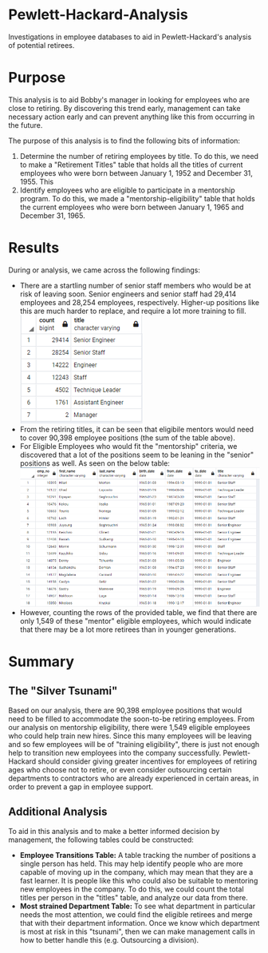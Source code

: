 # Pewlett-Hackard-Analysis
Investigations in employee databases to aid in Pewlett-Hackard's analysis of potential retirees.

# Purpose
This analysis is to aid Bobby's manager in looking for employees who are close to retiring. By discovering this trend early, management can take necessary action early and can prevent anything like this from occurring in the future. 

The purpose of this analysis is to find the following bits of information: 
1.  Determine the number of retiring employees by title.
To do this, we need to make a "Retirement Titles" table that holds all the titles of current employees who were born between January 1, 1952 and December 31, 1955. This
2. Identify employees who are eligible to participate in a mentorship program.
To do this, we made a "mentorship-eligibility" table that holds the current employees who were born between January 1, 1965 and December 31, 1965.

# Results
During or analysis, we came across the following findings:
- There are a startling number of senior staff members who would be at risk of leaving soon. Senior engineers and senior staff had 29,414 employees and 28,254 employees, respectively. Higher-up positions like this are much harder to replace, and require a lot more training to fill.<br>
![Retiring Titles](retiring_titles.PNG)
- From the retiring titles, it can be seen that eligibile mentors would need to cover 90,398 employee positions (the sum of the table above).  <br>
- For Eligible Employees who would fit the "mentorship" criteria, we discovered that a lot of the positions seem to be leaning in the "senior" positions as well. As seen on the below table:<br>
![Eligible Employees Table](eligible_employees.PNG) <br>
- However, counting the rows of the provided table, we find that there are only 1,549 of these "mentor" eligible employees, which would indicate that there may be a lot more retirees than in younger generations. 

# Summary

## The "Silver Tsunami"
Based on our analysis, there are 90,398 employee positions that would need to be filled to accommodate the soon-to-be retiring employees. From our analysis on mentorship eligibility, there were 1,549 eligible employees who could help train new hires. Since this many employees will be leaving and so few employees will be of "training eligibility", there is just not enough help to transition new employees into the company successfully. Pewlett-Hackard should consider giving greater incentives for employees of retiring ages who choose not to retire, or even consider outsourcing certain departments to contractors who are already experienced in certain areas, in order to prevent a gap in employee support. 

## Additional Analysis
To aid in this analysis and to make a better informed decision by management, the following tables could be constructed:
- <b>Employee Transitions Table:</b> A table tracking the number of positions a single person has held. This may help identify people who are more capable of moving up in the company, which may mean that they are a fast learner. It is people like this who could also be suitable to mentoring new employees in the company. To do this, we could count the total titles per person in the "titles" table, and analyze our data from there.
- <b>Most strained Department Table:</b> To see what department in particular needs the most attention, we could find the eligible retirees and merge that with their department information. Once we know which department is most at risk in this "tsunami", then we can make management calls in how to better handle this (e.g. Outsourcing a division).